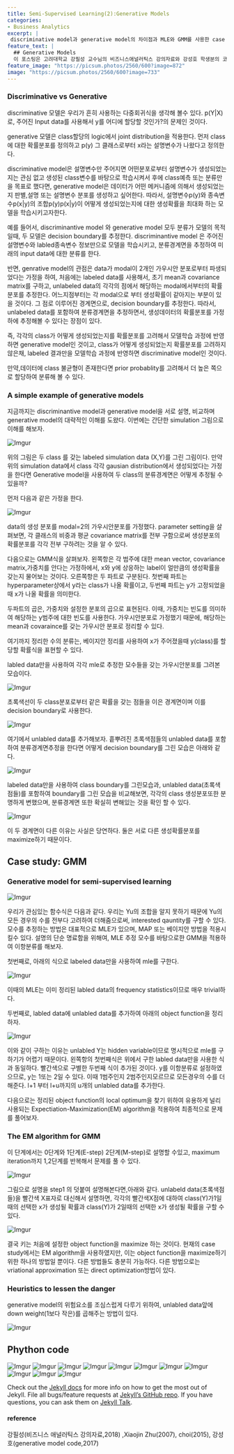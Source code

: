 ```yaml
---
title: Semi-Supervised Learning(2):Generative Models
categories:
- Business Analytics
excerpt: |
 discriminative model과 generative model의 차이점과 MLE와 GMM를 사용한 case study를 소개하겠습니다. 이를 바탕으로 정리된 generative model python code를 설명과 함께 첨부합니다.
feature_text: |
  ## Generative Models
  이 포스팅은 고려대학교 강필성 교수님의 비즈니스애널러틱스 강의자료와 강성호 학생분의 코딩을 바탕으로 작성되었습니다.
feature_image: "https://picsum.photos/2560/600?image=872"
image: "https://picsum.photos/2560/600?image=733"
---
```


### Discriminative vs Generative

discriminative 모델은 우리가 흔히 사용하는 다중회귀식을 생각해 볼수 있다. p(Y|X)로, 주어진 Input data를 사용해서 y를 어디에 할당할 것인가?의 문제인 것이다.

generative 모델은 class할당의 logic에서 joint distribution을 적용한다. 먼저 class에 대한 확률분포를 정의하고 p(y) 그 클래스로부터 x라는 설명변수가 나왔다고 정의한다.

discriminative model은 설명변수만 주어지면 어떤분포로부터 설명변수가 생성되었는지는 관심 없고 생성된 class변수를 바탕으로 학습시켜서 후에 class예측 또는 분류만을 목표로 했다면, generative model은 데이터가 어떤 메커니즘에 의해서 생성되었는지 판별,설명 또는 설명변수 분포를 생성하고 싶어한다. 따라서, 설명변수p(y)와 종속변수p(x|y)의 조합p(y)p(x|y)이 어떻게 생성되었는지에 대한 생성확률을 최대화 하는 모델을 학습시키고자한다. 

예를 들어서, discriminantive model 와 generative model 모두 분류가 모델의 목적일때, 두 모델은 decision boundary를 추정한다.  discriminantive model 은 주어진 설명변수와 labled종속변수 정보만으로 모델을 학습시키고, 분류경계면을 추정하여 미래의 input data에 대한 분류를 한다.

반면, genrative model의 관점은 data가 modal이 2개인 가우시안 분포로부터 파생되었다는 가정을 하여, 처음에는 labeled data를 사용해서, 초기 mean과 covariance matrix를 구하고, unlabeled data의 각각의 점에서 해당하는 modal에서부터의 확률분포를 추정한다. 어느지점부터는 각 modal으로 부터 생성확률이 같아지는 부분이 있을 것이다. 그 점로 이루어진 경계면으로, decision boundary를 추정한다. 따라서, unlabeled data를 포함하여 분류경계면을 추정하면서, 생성데이터의 확률분포를 가정하에 추정해볼 수 있다는 장점이 있다.

즉, 각각의 class가 어떻게 생성되었는지를 확률분포를 고려해서 모델학습 과정에 반영하면 generative model인 것이고, class가 어떻게 생성되었는지 확률분포를 고려하지 않은채, labeled 결과만을 모델학습 과정에 반영하면 discriminative model인 것이다. 

만약,데이터에 class 불균형이 존재한다면 prior probablity를 고려해서 더 높은 쪽으로 할당하여 분류해 볼 수 있다.

### A simple example of generative models


지금까지는 discriminantive model과 generative model을 서로 설명, 비교하며 generative model의 대략적인 이해를 도왔다. 이번에는 간단한 simulation 그림으로 이해를 해보자.

![Imgur](https://i.imgur.com/wROlBf6.png?1)

위의 그림은 두 class 를 갖는 labeled simulation data (X,Y)를 그린 그림이다. 만약 위의 simulation data에서 class 각각 gausian distribution에서 생성되었다는 가정을 한다면 Generative model을 사용하여 두 class의 분류경계면은 어떻게 추정될 수 있을까?

먼저 다음과 같은 가정을 한다.

![Imgur](https://i.imgur.com/8aOqZuF.png)

data의 생성 분포를 modal=2의 가우시안분포를 가정했다. parameter setting을 살펴보면, 각 클래스의 비중과 평균 covariance matrix를 전부 구함으로써 생성분포의 확률분포를 각각 전부 구하려는 것을 알 수 있다.

다음으로는 GMM식을 살펴보자. 왼쪽항은 각 범주에 대한 mean vector, covariance matrix,가중치를 안다는 가정하에서, x와 y에 상응하는 label이 얼만큼의 생성확률을 갖는지 물어보는 것이다. 오른쪽항은 두 파트로 구분된다. 첫번째 파트는 hyperparameter상에서 y라는 class가 나올 확률이고, 두번째 파트는 y가 고정되었을때 x가 나올 확률을 의미한다. 

두파트의 곱은, 가중치와 설정한 분포의 곱으로 표현된다. 이때, 가중치는 빈도를 의미하여 해당하는 y범주에 대한 빈도를 사용한다. 가우시안분포로 가정했기 때문에, 해당하는 mean과 covaraince를 갖는 가우시안 분포로 정리할 수 있다.

여기까지 정리한 수의 분류는, 베이지안 정리를 사용하여 x가 주어졌을때 y(class)를 할당할 확률식을 표현할 수 있다.

labled data만을 사용하여 각각 mle로 추정한 모수들을 갖는 가우시안분포를 그려본 모습이다.

![Imgur](https://i.imgur.com/pjZJevv.png)

초록색선이 두 class분포로부터 같은 확률을 갖는 점들을 이은 경계면이며 이를 decision boundary로 사용한다.

![Imgur](https://i.imgur.com/24GS4xX.png)

여기에서 unlabled data를 추가해보자. 흩뿌려진 초록색점들의 unlabled data를 포함하여 분류경계면추정을 한다면 어떻게 decision boundary를 그린 모습은 아래와 같다.

![Imgur](https://i.imgur.com/C8q4Hm9.png)

labeled data만을 사용하여 class boundary를 그린모습과, unlabled data(초록색 점들)를 포함하여 boundary를 그린 모습을 비교해보면, 각각의 class 생성분포또한 분명하게 변했으며, 분류경계면 또한 확실히 변해있는 것을 확인 할 수 있다.

![Imgur](https://i.imgur.com/Np7gym3.png)

이 두 경계면이 다른 이유는 사실은 당연하다.
둘은 서로 다른 생성확률분포를 maximize하기 때문이다.




## Case study: GMM


### Generative model for semi-supervised learning

![Imgur](https://i.imgur.com/2D5elUj.png)

우리가 관심있는 함수식은 다음과 같다. 우리는 Yu의 조합을 알지 못하기 때문에 Yu의 모든 경우의 수를 전부다 고려하여 더해줌으로써, interested qauntity를 구할 수 있다. 모수를 추정하는 방법은 대표적으로 MLE가 있으며, MAP 또는 베이지안 방법을 적용시킬수 있다. 설명의 단순 명료함을 위해여, MLE 추정 모수를 바탕으로한 GMM을 적용하여 이항분류를 해보자.

첫번째로, 아래의 식으로 labeled data만을 사용하여 mle를 구한다.

![Imgur](https://i.imgur.com/jRYylWn.png)

이때의 MLE는 이미 정리된 labled data의 frequency statistics이므로 매우 trivial하다.

두번째로, labled data에 unlabled data를 추가하여 아래의 object function을 정리하자.

![Imgur](https://i.imgur.com/GrhOupr.png)

이와 같이 구하는 이유는 unlabled Y는 hidden variable이므로 명시적으로 mle를 구하기가 어렵기 때문이다. 왼쪽항의 첫번째식은 위에서 구한 labled data만을 사용한 식과 동일하다. 빨간색으로 구별한 두번째 식이 추가된 것이다. y를 이항분류로 설정하였으므로, y는 1또는 2일 수 있다. 이때 1범주인지 2범주인지모르므로 모든경우의 수를 더 해준다. l+1 부터 l+u까지의 u개의 unlabled data를 추가한다.

다음으로는 정리된 object function의 local optimum을 찾기 위하여 유용하게 널리 사용되는  Expectiation-Maximization(EM) algorithm을 적용하여 최종적으로 문제를 풀어보자.

### The EM algorithm for GMM

이 단계에서는 0단계와 1단계(E-step) 2단계(M-step)로 설명할 수있고, maximum iteration까지 1,2단계를 반복해서 문제를 풀 수 있다.

![Imgur](https://i.imgur.com/OM51Vdz.png)

그림으로 설명을 step1 의 덧붙여 설명해본다면,아래와 같다. 
unlabeld data(초록색점들)을 빨간색 X표자로 대신해서 설명하면, 각각의 빨간색X점에 대하여 class(Y)가1일때의 선택한 x가 생성될 확률과 class(Y)가 2일때의 선택한 x가 생성될 확률을 구할 수 있다.

![Imgur](https://i.imgur.com/vNtJPyj.png)

결국 키는 처음에 설정한 object function을 maximize 하는 것이다.
현재의 case study에서는 EM algorithm을 사용하였지만, 이는 object function을 maximize하기위한 하나의 방법일 뿐이다. 다른 방법들도 충분히 가능하다. 다른 방법으로는 vriational approximation 또는 direct optimization방법이 있다.

### Heuristics to lessen the danger

generative model의 위험요소를 조심스럽게 다루기 위하여, unlabled data앞에 down weight(1보다 작은)를 곱해주는 방법이 있다.

![Imgur](https://i.imgur.com/o5N3zKK.png)


## Phython code


![Imgur](https://i.imgur.com/lLipvIg.png)
![Imgur](https://i.imgur.com/G7G2arq.png)
![Imgur](https://i.imgur.com/G3JTr8Y.png)
![Imgur](https://i.imgur.com/p8J2L9V.png)
![Imgur](https://i.imgur.com/5zppOET.png)
![Imgur](https://i.imgur.com/6z26UJc.png)
![Imgur](https://i.imgur.com/O0zgl9A.png)
![Imgur](https://i.imgur.com/MwyKMOo.png)
![Imgur](https://i.imgur.com/61bfLIQ.png)
![Imgur](https://i.imgur.com/6sQtZpq.png)
![Imgur](https://i.imgur.com/qzGxJvJ.png)


Check out the [Jekyll docs][jekyll-docs] for more info on how to get the most out of Jekyll. File all bugs/feature requests at [Jekyll’s GitHub repo][jekyll-gh]. If you have questions, you can ask them on [Jekyll Talk][jekyll-talk].

#### reference
강필성(비즈니스 애널러틱스 강의자료,2018) ,Xiaojin Zhu(2007), choi(2015), 강성호(generative model code,2017)


[jekyll-docs]: https://jekyllrb.com/docs/home
[jekyll-gh]:   https://github.com/jekyll/jekyll
[jekyll-talk]: https://talk.jekyllrb.com/
